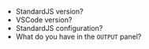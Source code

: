 - StandardJS version?
- VSCode version?
- StandardJS configuration?
- What do you have in the `OUTPUT` panel?
